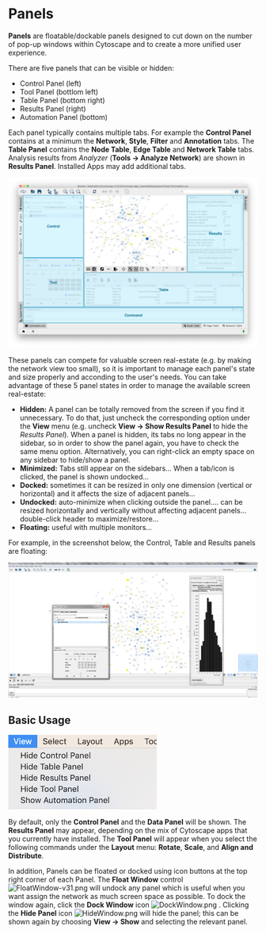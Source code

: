 <a id="panels"> </a>
# Panels

**Panels** are floatable/dockable panels designed to cut down on the number of pop-up windows within Cytoscape 
and to create a more unified user experience. 

There are five panels that can be visible or hidden:
- Control Panel (left)
- Tool Panel (bottlom left)
- Table Panel (bottom right)
- Results Panel (right)
- Automation Panel (bottom)

Each panel typically contains multiple tabs. For example the **Control Panel** contains at a minimum the **Network**,
**Style**, **Filter** and **Annotation** tabs. The **Table Panel** contains the **Node Table**, **Edge Table** and
**Network Table** tabs. Analysis results from _Analyzer_ (**Tools → Analyze Network**) 
are shown in **Results Panel**. Installed Apps may add additional tabs.

![DockWindow-v3_8_0.png](_static/images/Panels/DockWindow-v3_8_0.png)

These panels can compete for valuable screen real-estate (e.g. by making the network view too small), so it is important to manage each panel's state and size properly and acconding to the user's needs.
You can take advantage of these 5 panel states in order to manage the available screen real-estate:
- **Hidden:** A panel can be totally removed from the screen if you find it unnecessary. To do that, just uncheck the corresponding option under the **View** menu (e.g. uncheck **View → Show Results Panel** to hide the _Results Panel_). When a panel is hidden, its tabs no long appear in the sidebar, so in order to show the panel again, you have to check the same menu option. Alternatively, you can right-click an empty space on any sidebar to hide/show a panel.
- **Minimized:** Tabs still appear on the sidebars... When a tab/icon is clicked, the panel is shown undocked...
- **Docked:** sometimes it can be resized in only one dimension (vertical or horizontal) and it affects the size of adjacent panels...
- **Undocked:** auto-minimize when clicking outside the panel.... can be resized horizontally and vertically without affecting adjacent panels... double-click header to maximize/restore...
- **Floating:** useful with multiple monitors...

For example, in the screenshot below, the Control, Table 
and Results panels are floating:

![FloatPanels-v3_7_0.png](_static/images/Panels/FloatPanels-v3_7_0.png)

<a id="basic_usage"> </a>
## Basic Usage

![cytopanel-menu-items.png](_static/images/Panels/cytopanel-menu-items.png)

By default, only the **Control Panel** and the **Data Panel** will be shown. The **Results Panel** may appear, 
depending on the mix of Cytoscape apps that you currently have installed. The **Tool Panel** will appear when 
you select the following commands under the **Layout** menu: **Rotate**, **Scale**, and **Align and Distribute**.

In addition, Panels can be floated or docked using icon buttons at the top right corner of each Panel. 
The **Float Window** control 
![FloatWindow-v31.png](_static/images/Panels/FloatWindow-v31.png)
will undock any panel which is useful when 
you want assign the network as much screen space as possible. To dock the window again, click the 
**Dock Window** icon 
![DockWindow.png](_static/images/Panels/DockWindow.png)
. Clicking the **Hide Panel** 
icon 
![HideWindow.png](_static/images/Panels/HideWindow.png)
will hide the panel; this can be shown again by choosing 
**View → Show** and selecting the relevant panel.
